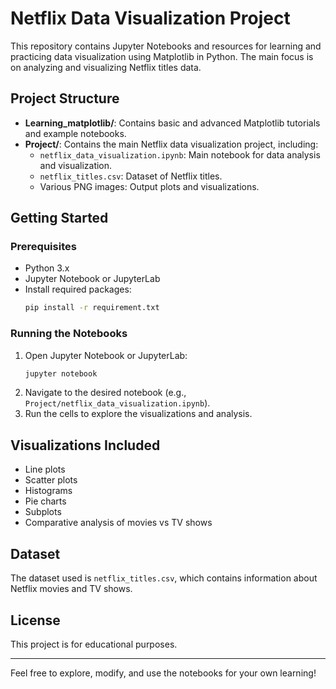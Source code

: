 # Netflix Data Visualization Project

This repository contains Jupyter Notebooks and resources for learning and practicing data visualization using Matplotlib in Python. The main focus is on analyzing and visualizing Netflix titles data.

## Project Structure

- **Learning_matplotlib/**: Contains basic and advanced Matplotlib tutorials and example notebooks.
- **Project/**: Contains the main Netflix data visualization project, including:
  - `netflix_data_visualization.ipynb`: Main notebook for data analysis and visualization.
  - `netflix_titles.csv`: Dataset of Netflix titles.
  - Various PNG images: Output plots and visualizations.

## Getting Started

### Prerequisites

- Python 3.x
- Jupyter Notebook or JupyterLab
- Install required packages:
  ```bash
  pip install -r requirement.txt
  ```

### Running the Notebooks

1. Open Jupyter Notebook or JupyterLab:
   ```bash
   jupyter notebook
   ```
2. Navigate to the desired notebook (e.g., `Project/netflix_data_visualization.ipynb`).
3. Run the cells to explore the visualizations and analysis.

## Visualizations Included

- Line plots
- Scatter plots
- Histograms
- Pie charts
- Subplots
- Comparative analysis of movies vs TV shows

## Dataset

The dataset used is `netflix_titles.csv`, which contains information about Netflix movies and TV shows.

## License

This project is for educational purposes.

---

Feel free to explore, modify, and use the notebooks for your own learning!
